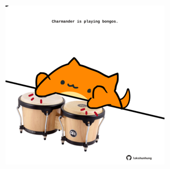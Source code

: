 <!-- built at 19/01/2024, 04:00:40 UTC -->
<p align="center">
  <img width="500" height="500" src="./ReadmeImage.svg">
</p>
